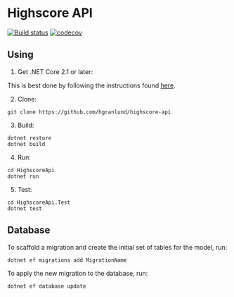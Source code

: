 # Highscore API

[![Build status](https://ci.appveyor.com/api/projects/status/7satk7891o0q8641/branch/master?svg=true)](https://ci.appveyor.com/project/hgranlund/highscore-api/branch/master) [![codecov](https://codecov.io/gh/hgranlund/highscore-api/branch/master/graph/badge.svg)](https://codecov.io/gh/hgranlund/highscore-api)

## Using

1. Get .NET Core 2.1 or later:

This is best done by following the instructions found [here](https://www.microsoft.com/net/download/dotnet-core/2.1).

2. Clone:

```
git clone https://github.com/hgranlund/highscore-api
```

3. Build:

```
dotnet restore
dotnet build
```

4. Run:

```
cd HighscoreApi
dotnet run
```

5. Test:

```
cd HighscoreApi.Test
dotnet test
```

## Database

To scaffold a migration and create the initial set of tables for the model, run:

    dotnet ef migrations add MigrationName

To apply the new migration to the database, run:

    dotnet ef database update

```

```
